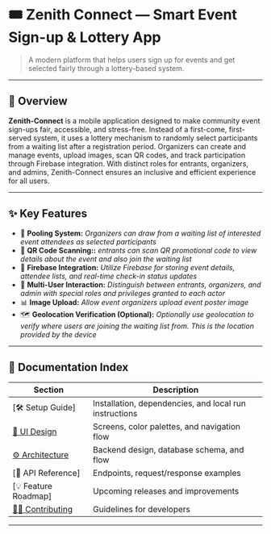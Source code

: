 # 🎟️ Zenith Connect — Smart Event Sign-up & Lottery App

> A modern platform that helps users sign up for events and get selected fairly through a lottery-based system.

---

## 🚀 Overview

<!-- Need to fill details -->

**Zenith-Connect** is a mobile application designed to make community event sign-ups fair, accessible, and stress-free. Instead of a first-come, first-served system, it uses a lottery mechanism to randomly select participants from a waiting list after a registration period. Organizers can create and manage events, upload images, scan QR codes, and track participation through Firebase integration. With distinct roles for entrants, organizers, and admins, Zenith-Connect ensures an inclusive and efficient experience for all users.

---

## ✨ Key Features
<!-- Can adjust sections and details as needed -->
- 🧾 **Pooling System:** _Organizers can draw from a waiting list of interested event attendees as selected participants_
- 📅 **QR Code Scanning::** _entrants can scan QR promotional code to view details about the event and also join the waiting list_
- 👥 **Firebase Integration:** _Utilize Firebase for storing event details, attendee lists, and real-time check-in status updates_
- 🔔 **Multi-User Interaction:** _Distinguish between entrants, organizers, and admin with special roles and privileges granted to each actor_ 
- 📊 **Image Upload:** _Allow event organizers upload event poster image_
- 🗺️ **Geolocation Verification (Optional):** _Optionally use geolocation to verify where users are joining the waiting list from. This is the location provided by the device_

---

## 🧭 Documentation Index
<!-- Need to edit hyperlinks as we go -->

| Section | Description |
|----------|-------------|
| [🛠 Setup Guide] | Installation, dependencies, and local run instructions |
| [🎨 UI Design](docs/UI-design/ui-main.md) | Screens, color palettes, and navigation flow |
| [⚙️ Architecture](docs/architecture/architecture-main.md) | Backend design, database schema, and flow |
| [📱 API Reference] | Endpoints, request/response examples |
| [💡 Feature Roadmap] | Upcoming releases and improvements |
| [🧑‍💻 Contributing](docs/contributing.md) | Guidelines for developers |
 <!-- Need to use forward slashes for github functionality -- Backward only works locally -->
---
